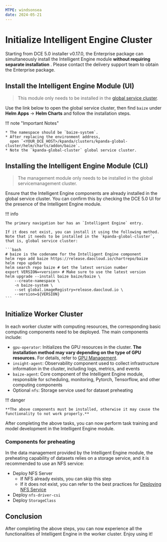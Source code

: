 ```yaml
---
MTPE: windsonsea
date: 2024-05-21
---
```


# Initialize Intelligent Engine Cluster

Starting from DCE 5.0 installer v0.17.0, the Enterprise package can simultaneously install the Intelligent Engine module
**without requiring separate installation** . Please contact the delivery support team to obtain the Enterprise package.

## Install the Intelligent Engine Module (UI)

> This module only needs to be installed in the [global service cluster](../../kpanda/user-guide/clusters/cluster-role.md#global-service-cluster).

Use the link below to open the global service cluster, then find `baize`
under __Helm Apps__ -> __Helm Charts__ and follow the installation steps.

!!! note "Important Notes"

    * The namespace should be `baize-system`.
    * After replacing the environment address,
      open `<YOUR_DCE_HOST>/kpanda/clusters/kpanda-global-cluster/helm/charts/addon/baize`.
    * Note the `kpanda-global-cluster` global service cluster.

## Installing the Intelligent Engine Module (CLI)

> The management module only needs to be installed in the global servicemanagement cluster.

Ensure that the Intelligent Engine components are already installed in the global service cluster.
You can confirm this by checking the DCE 5.0 UI for the presence of the Intelligent Engine module.

!!! info

    The primary navigation bar has an `Intelligent Engine` entry.

    If it does not exist, you can install it using the following method.
    Note that it needs to be installed in the `kpanda-global-cluster`, that is, global service cluster:

    ```bash
    # baize is the codename for the Intelligent Engine component
    helm repo add baize https://release.daocloud.io/chartrepo/baize
    helm repo update
    helm search repo baize # Get the latest version number
    export VERSION=<version> # Make sure to use the latest version
    helm upgrade --install baize baize/baize \
        --create-namespace \
        -n baize-system \
        --set global.imageRegistry=release.daocloud.io \
        --version=${VERSION}
    ```

## Initialize Worker Cluster

In each worker cluster with computing resources, the corresponding basic computing components
need to be deployed. The main components include:

- `gpu-operator`: Initializes the GPU resources in the cluster.
  **The installation method may vary depending on the type of GPU resources.**
  For details, refer to [GPU Management](../../kpanda/user-guide/gpu/index.md).
- `insight-agent`: Observability component used to collect infrastructure information
  in the cluster, including logs, metrics, and events
- `baize-agent`: Core component of the Intelligent Engine module, responsible for
  scheduling, monitoring, Pytorch, Tensorflow, and other computing components
- Optional `nfs`: Storage service used for dataset preheating

!!! danger

    **The above components must be installed, otherwise it may cause the functionality to not work properly.**

After completing the above tasks, you can now perform task training and model development
in the Intelligent Engine module.

### Components for preheating

In the data management provided by the Intelligent Engine module, the preheating capability of
datasets relies on a storage service, and it is recommended to use an NFS service:

- Deploy NFS Server
    - If NFS already exists, you can skip this step
    - If it does not exist, you can refer to the best practices for
      [Deploying NFS Service](../../baize/best-practice/deploy-nfs-in-worker.md)
- Deploy `nfs-driver-csi`
- Deploy `StorageClass`

## Conclusion

After completing the above steps, you can now experience all the functionalities of
Intelligent Engine in the worker cluster. Enjoy using it!
